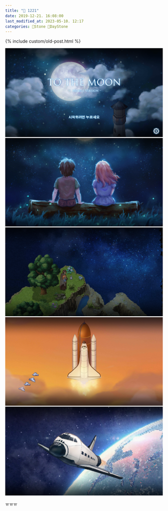 ```yaml
---
title: "🌱 1221"
date: 2019-12-21. 16:08:00
last_modified_at: 2023-05-10. 12:17
categories: 🗿Stone 🌱DayStone
---
```

{% include custom/old-post.html %}

![1576912050796](../../assets/img/2019/191221_0000.png)
![1576912052074](../../assets/img/2019/191221_0001.png)
![1576912053100](../../assets/img/2019/191221_0002.png)
![1576912054217](../../assets/img/2019/191221_0003.png)
![1576912055294](../../assets/img/2019/191221_0004.png)

ㅠㅠㅠ
